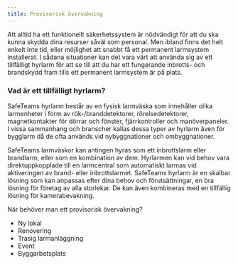```yaml
---
title: Provisorisk övervakning
---
```

Att alltid ha ett funktionellt säkerhetssystem är nödvändigt för att du ska kunna skydda dina resurser såväl som personal. Men ibland finns det helt enkelt inte tid, eller möjlighet att snabbt få ett permanent larmsystem installerat. I sådana situationer kan det vara värt att använda sig av ett tillfälligt hyrlarm för att se till att du har ett fungerande inbrotts- och brandskydd fram tills ett permanent larmsystem är på plats.

### Vad är ett tillfälligt hyrlarm?

SafeTeams hyrlarm består av en fysisk larmväska som innehåller olika larmenheter i form av rök-/branddetektorer, rörelsedetektorer, magnetkontakter för dörrar och fönster, fjärrkontroller och manöverpaneler. I vissa sammanhang och branscher kallas dessa typer av hyrlarm även för bygglarm då de ofta används vid nybyggnationer och ombyggnationer.

SafeTeams larmväskor kan antingen hyras som ett inbrottslarm eller brandlarm, eller som en kombination av dem. Hyrlarmen kan vid behov vara direktuppkopplade till en larmcentral som automatiskt larmas vid aktiveringen av brand- eller inbrottslarmet.
SafeTeams hyrlarm är en skalbar lösning som kan anpassas efter dina behov och förutsättningar, en bra lösning för företag av alla storlekar. De kan även kombineras med en tillfällig lösning för kamerabevakning.

När behöver man ett provisorisk övervakning?
* Ny lokal
* Renovering
* Trasig larmanläggning
* Event
* Byggarbetsplats